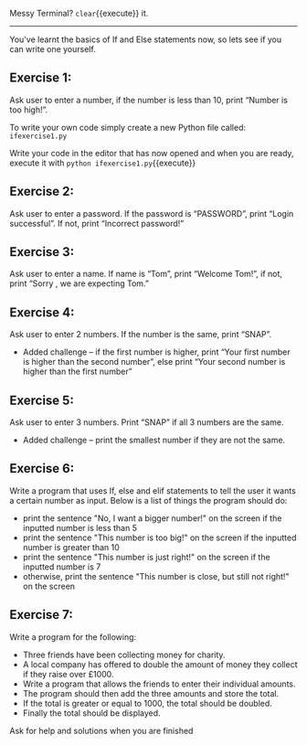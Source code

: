 Messy Terminal? `clear`{{execute}} it.
<hr>

You've learnt the basics of If and Else statements now, so lets see if you can write one yourself.

## **Exercise 1:**
Ask user to enter a number, if the number is less than 10, print “Number is too high!”.

To write your own code simply create a new Python file called: `ifexercise1.py`

Write your code in the editor that has now opened and when you are ready, execute it with
`python ifexercise1.py`{{execute}}

## **Exercise 2:**
Ask user to enter a password.  If the password is “PASSWORD”, print “Login successful”.  If not, print “Incorrect password!”

## **Exercise 3:**
Ask user to enter a name.  If name is “Tom”, print “Welcome Tom!”, if not, print “Sorry <name>, we are expecting Tom.”

## **Exercise 4:**
Ask user to enter 2 numbers.  If the number is the same, print “SNAP”.
* Added challenge – if the first number is higher, print “Your first number is higher than the second number”, else print “Your second number is higher than the first number”

## **Exercise 5:**
Ask user to enter 3 numbers.  Print “SNAP” if all 3 numbers are the same.
* Added challenge – print the smallest number if they are not the same.

## **Exercise 6:**
Write a program that uses If, else and elif statements to tell the user it wants a certain number as input. Below is a list of things the program should do:
- print the sentence "No, I want a bigger number!" on the screen if the inputted number is less than 5
- print the sentence "This number is too big!" on the screen if the inputted number is greater than 10
- print the sentence "This number is just right!" on the screen if the inputted number is 7
- otherwise, print the sentence "This number is close, but still not right!" on the screen

## **Exercise 7:**
Write a program for the following:
* Three friends have been collecting money for charity.
* A local company has offered to double the amount of money they collect if they raise over £1000.
* Write a program that allows the friends to enter their individual amounts.
* The program should then add the three amounts and store the total.
* If the total is greater or equal to 1000, the total should be doubled.
* Finally the total should be displayed.


Ask for help and solutions when you are finished